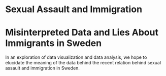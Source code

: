 # Sexual Assault and Immigration
# Misinterpreted Data and Lies About Immigrants in Sweden

In an exploration of data visualization and data analysis, we hope to elucidate the meaning of the data behind the recent relation behind sexual assault and immigration in Sweden.
